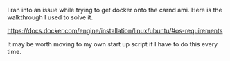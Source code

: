 I ran into an issue while trying to get docker onto the carnd ami. Here is the walkthrough I used to solve it. 

https://docs.docker.com/engine/installation/linux/ubuntu/#os-requirements

It may be worth moving to my own start up script if I have to do this every time. 